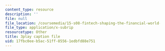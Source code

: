 ```yaml
---
content_type: resource
description: ''
file: null
file_location: /coursemedia/15-s08-fintech-shaping-the-financial-world-spring-2020/17fbc0eeb5ac51ff85561edbfd88e751_JuKKBf-uSDI.vtt
file_type: application/x-subrip
resourcetype: Other
title: 3play caption file
uid: 17fbc0ee-b5ac-51ff-8556-1edbfd88e751
---
```

